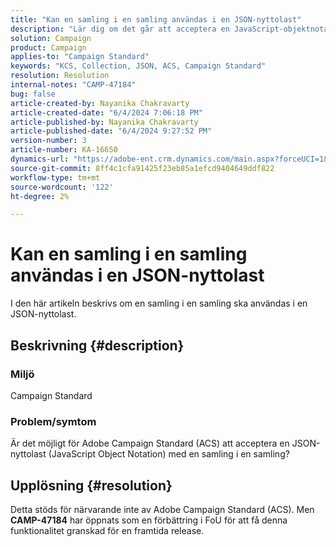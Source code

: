 ```yaml
---
title: "Kan en samling i en samling användas i en JSON-nyttolast"
description: "Lär dig om det går att acceptera en JavaScript-objektnotationsnyttolast med en samling i en samling."
solution: Campaign
product: Campaign
applies-to: "Campaign Standard"
keywords: "KCS, Collection, JSON, ACS, Campaign Standard"
resolution: Resolution
internal-notes: "CAMP-47184"
bug: false
article-created-by: Nayanika Chakravarty
article-created-date: "6/4/2024 7:06:18 PM"
article-published-by: Nayanika Chakravarty
article-published-date: "6/4/2024 9:27:52 PM"
version-number: 3
article-number: KA-16650
dynamics-url: "https://adobe-ent.crm.dynamics.com/main.aspx?forceUCI=1&pagetype=entityrecord&etn=knowledgearticle&id=15cf1182-a522-ef11-840a-002248092444"
source-git-commit: 8ff4c1cfa91425f23eb85a1efcd9404649ddf822
workflow-type: tm+mt
source-wordcount: '122'
ht-degree: 2%

---
```


# Kan en samling i en samling användas i en JSON-nyttolast


I den här artikeln beskrivs om en samling i en samling ska användas i en JSON-nyttolast.

## Beskrivning {#description}


### <b>Miljö</b>

Campaign Standard

### <b>Problem/symtom</b>

Är det möjligt för Adobe Campaign Standard (ACS) att acceptera en JSON-nyttolast (JavaScript Object Notation) med en samling i en samling?


## Upplösning {#resolution}


Detta stöds för närvarande inte av Adobe Campaign Standard (ACS). Men <b>CAMP-47184</b> har öppnats som en förbättring i FoU för att få denna funktionalitet granskad för en framtida release.
